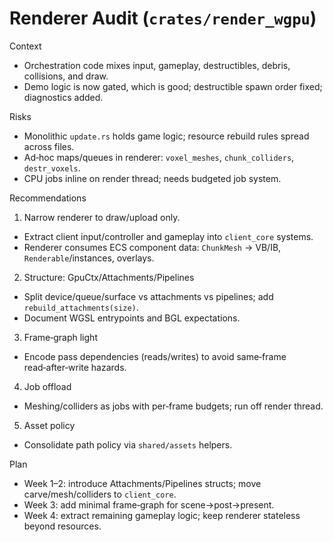# Renderer Audit (`crates/render_wgpu`)

Context
- Orchestration code mixes input, gameplay, destructibles, debris, collisions, and draw.
- Demo logic is now gated, which is good; destructible spawn order fixed; diagnostics added.

Risks
- Monolithic `update.rs` holds game logic; resource rebuild rules spread across files.
- Ad‑hoc maps/queues in renderer: `voxel_meshes`, `chunk_colliders`, `destr_voxels`.
- CPU jobs inline on render thread; needs budgeted job system.

Recommendations
1) Narrow renderer to draw/upload only.
- Extract client input/controller and gameplay into `client_core` systems.
- Renderer consumes ECS component data: `ChunkMesh` → VB/IB, `Renderable`/instances, overlays.

2) Structure: GpuCtx/Attachments/Pipelines
- Split device/queue/surface vs attachments vs pipelines; add `rebuild_attachments(size)`.
- Document WGSL entrypoints and BGL expectations.

3) Frame‑graph light
- Encode pass dependencies (reads/writes) to avoid same‑frame read‑after‑write hazards.

4) Job offload
- Meshing/colliders as jobs with per‑frame budgets; run off render thread.

5) Asset policy
- Consolidate path policy via `shared/assets` helpers.

Plan
- Week 1–2: introduce Attachments/Pipelines structs; move carve/mesh/colliders to `client_core`.
- Week 3: add minimal frame‑graph for scene→post→present.
- Week 4: extract remaining gameplay logic; keep renderer stateless beyond resources.
